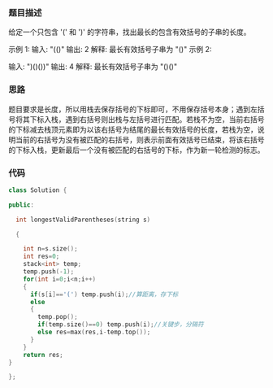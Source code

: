 ### 题目描述

给定一个只包含 '(' 和 ')' 的字符串，找出最长的包含有效括号的子串的长度。

示例 1:
输入: "(()"
输出: 2
解释: 最长有效括号子串为 "()"
示例 2:

输入: ")()())"
输出: 4
解释: 最长有效括号子串为 "()()"

### 思路

题目要求是长度，所以用栈去保存括号的下标即可，不用保存括号本身；遇到左括号将其下标入栈，遇到右括号则出栈与左括号进行匹配。若栈不为空，当前右括号的下标减去栈顶元素即为以该右括号为结尾的最长有效括号的长度，若栈为空，说明当前的右括号为没有被匹配的右括号，则表示前面有效括号已结束，将该右括号的下标入栈，更新最后一个没有被匹配的右括号的下标，作为新一轮检测的标志。

### 代码

```c++
class Solution {

public:

  int longestValidParentheses(string s) 

  {

​    int n=s.size();
​    int res=0;
​    stack<int> temp;
​    temp.push(-1);
​    for(int i=0;i<n;i++)
​    {
​      if(s[i]=='(') temp.push(i);//算距离，存下标
​      else
​      {
​        temp.pop();
​        if(temp.size()==0) temp.push(i);//关键步，分隔符
​        else res=max(res,i-temp.top());
​      } 
​    }
​    return res;
}

};
```

